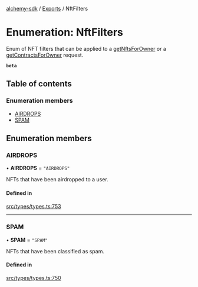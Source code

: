 [alchemy-sdk](../README.md) / [Exports](../modules.md) / NftFilters

# Enumeration: NftFilters

Enum of NFT filters that can be applied to a [getNftsForOwner](../classes/NftNamespace.md#getnftsforowner) or a
[getContractsForOwner](../classes/NftNamespace.md#getcontractsforowner) request.

**`beta`**

## Table of contents

### Enumeration members

- [AIRDROPS](NftFilters.md#airdrops)
- [SPAM](NftFilters.md#spam)

## Enumeration members

### AIRDROPS

• **AIRDROPS** = `"AIRDROPS"`

NFTs that have been airdropped to a user.

#### Defined in

[src/types/types.ts:753](https://github.com/alchemyplatform/alchemy-sdk-js/blob/5992f68/src/types/types.ts#L753)

___

### SPAM

• **SPAM** = `"SPAM"`

NFTs that have been classified as spam.

#### Defined in

[src/types/types.ts:750](https://github.com/alchemyplatform/alchemy-sdk-js/blob/5992f68/src/types/types.ts#L750)
